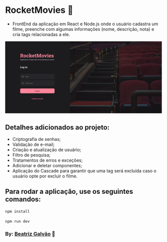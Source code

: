# RocketMovies 🎥

* FrontEnd da aplicação em React e Node.js onde o usuário cadastra um filme, preenche com algumas informações (nome, descrição, nota) e cria tags relacionadas a ele.

![alt text](./src/assets/logIn.png "layout")
  
## Detalhes adicionados ao projeto:
- Criptografia de senhas;
- Validação de e-mail;
- Criação e atualização de usuário;
- Filtro de pesquisa;
- Tratamentos de erros e exceções;
- Adicionar e deletar componentes;
- Aplicação do Cascade para garantir que uma tag será excluída caso o usuário opte por excluir o filme.


## Para rodar a aplicação, use os seguintes comandos:

```
npm install

npm run dev
```

### By: [Beatriz Galvão](https://www.linkedin.com/in/beatriz-galmed/) 💜
